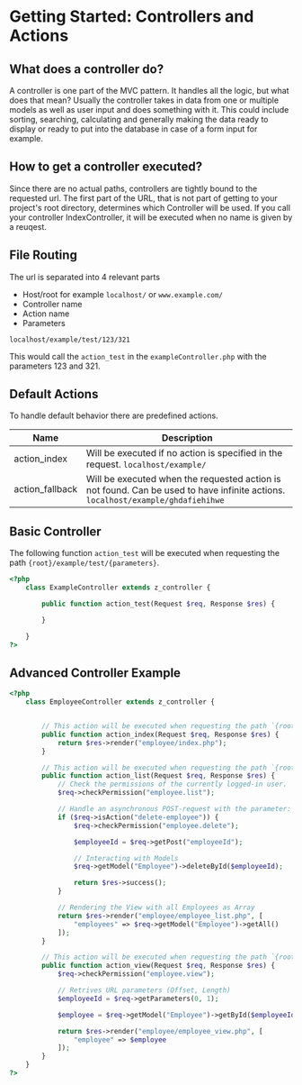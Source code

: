 # Getting Started: Controllers and Actions

## What does a controller do?
A controller is one part of the MVC pattern. It handles all the logic, but what does that mean? Usually the controller takes in data from one or multiple models as well as user input and does something with it. This could include sorting, searching, calculating and generally making the data ready to display or ready to put into the database in case of a form input for example. 

## How to get a controller executed?
Since there are no actual paths, controllers are tightly bound to the requested url. The first part of the URL, that is not part of getting to your project's root directory, determines which Controller will be used. If you call your controller IndexController, it will be executed when no name is given by a reuqest. 



## File Routing

The url is separated into 4 relevant parts

- Host/root for example `localhost/` or `www.example.com/`
- Controller name
- Action name
- Parameters

`localhost/example/test/123/321`

This would call the `action_test` in the `exampleController.php`  with the parameters 123 and 321.


## Default Actions

To handle default behavior there are predefined actions.

| Name            | Description                                                                                    |
| --------------- | ---------------------------------------------------------------------------------------------- |
| action_index    | Will be executed if no action is specified in the request.  `localhost/example/`               |
| action_fallback | Will be executed when the requested action is not found. Can be used to have infinite actions.  `localhost/example/ghdafiehihwe`|



## Basic Controller

The following function `action_test` will be executed when requesting the path `{root}/example/test/{parameters}`.

```php
<?php
    class ExampleController extends z_controller {

        public function action_test(Request $req, Response $res) {

        }

    }
?>
```

## Advanced Controller Example

```php
<?php
    class EmployeeController extends z_controller {


        // This action will be executed when requesting the path `{root}/Employee`
        public function action_index(Request $req, Response $res) {
            return $res->render("employee/index.php");
        }

        // This action will be executed when requesting the path `{root}/Employee/list`
        public function action_list(Request $req, Response $res) {
            // Check the permissions of the currently logged-in user.
            $req->checkPermission("employee.list");

            // Handle an asynchronous POST-request with the parameter: action=delete-employee
            if ($req->isAction("delete-employee")) {
                $req->checkPermission("employee.delete");

                $employeeId = $req->getPost("employeeId");

                // Interacting with Models
                $req->getModel("Employee")->deleteById($employeeId);

                return $res->success();
            }

            // Rendering the View with all Employees as Array
            return $res->render("employee/employee_list.php", [
                "employees" => $req->getModel("Employee")->getAll()
            ]);
        }

        // This action will be executed when requesting the path `{root}/Employee/view`
        public function action_view(Request $req, Response $res) {
            $req->checkPermission("employee.view");

            // Retrives URL parameters (Offset, Length)
            $employeeId = $req->getParameters(0, 1);

            $employee = $req->getModel("Employee")->getById($employeeId);

            return $res->render("employee/employee_view.php", [
                "employee" => $employee
            ]);
        }
    }
?>
```